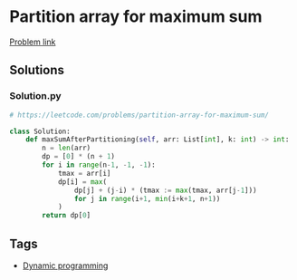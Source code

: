 # Partition array for maximum sum

[Problem link](https://leetcode.com/problems/partition-array-for-maximum-sum/)

## Solutions


### Solution.py
```py
# https://leetcode.com/problems/partition-array-for-maximum-sum/

class Solution:
    def maxSumAfterPartitioning(self, arr: List[int], k: int) -> int:
        n = len(arr)
        dp = [0] * (n + 1)
        for i in range(n-1, -1, -1):
            tmax = arr[i]
            dp[i] = max(
                dp[j] + (j-i) * (tmax := max(tmax, arr[j-1]))
                for j in range(i+1, min(i+k+1, n+1))
            )
        return dp[0]
```
## Tags

* [Dynamic programming](/README.md#Dynamic_programming)
